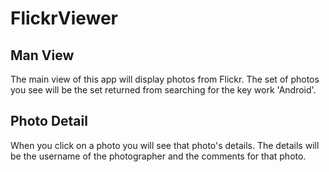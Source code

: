 FlickrViewer
============

Man View 
-------------
The main view of this app will display photos from Flickr.  The set of photos you see will be the set returned from searching for the key work 'Android'.

Photo Detail
-------------
When you click on a photo you will see that photo's details.  The details will be the username of the photographer and the comments for that photo.
